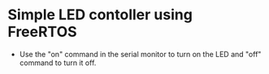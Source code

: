 # Simple LED contoller using FreeRTOS

- Use the "on" command in the serial monitor to turn on the LED and "off" command to turn it off.

